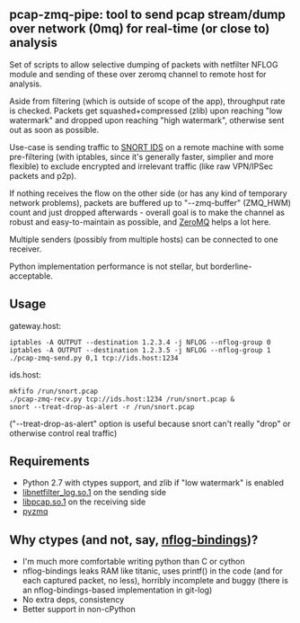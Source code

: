 pcap-zmq-pipe: tool to send pcap stream/dump over network (0mq) for real-time (or close to) analysis
--------------------

Set of scripts to allow selective dumping of packets with netfilter NFLOG module
and sending of these over zeromq channel to remote host for analysis.

Aside from filtering (which is outside of scope of the app), throughput rate is
checked. Packets get squashed+compressed (zlib) upon reaching "low watermark"
and dropped upon reaching "high watermark", otherwise sent out as soon as
possible.

Use-case is sending traffic to [SNORT IDS](http://snort.org) on a remote machine
with some pre-filtering (with iptables, since it's generally faster, simplier
and more flexible) to exclude encrypted and irrelevant traffic (like raw
VPN/IPSec packets and p2p).

If nothing receives the flow on the other side (or has any kind of temporary
network problems), packets are buffered up to "--zmq-buffer" (ZMQ_HWM) count and
just dropped afterwards - overall goal is to make the channel as robust and
easy-to-maintain as possible, and [ZeroMQ](http://zeromq.org/) helps a lot here.

Multiple senders (possibly from multiple hosts) can be connected to one
receiver.

Python implementation performance is not stellar, but borderline-acceptable.


Usage
--------------------

gateway.host:

	iptables -A OUTPUT --destination 1.2.3.4 -j NFLOG --nflog-group 0
	iptables -A OUTPUT --destination 1.2.3.5 -j NFLOG --nflog-group 1
	./pcap-zmq-send.py 0,1 tcp://ids.host:1234

ids.host:

	mkfifo /run/snort.pcap
	./pcap-zmq-recv.py tcp://ids.host:1234 /run/snort.pcap &
	snort --treat-drop-as-alert -r /run/snort.pcap

("--treat-drop-as-alert" option is useful because snort can't really "drop" or
otherwise control real traffic)


Requirements
--------------------

* Python 2.7 with ctypes support, and zlib if "low watermark" is enabled
* [libnetfilter_log.so.1](http://netfilter.org/projects/libnetfilter_log) on the sending side
* [libpcap.so.1](http://www.tcpdump.org/) on the receiving side
* [pyzmq](https://github.com/zeromq/pyzmq)


Why ctypes (and not, say, [nflog-bindings](https://www.wzdftpd.net/redmine/projects/nflog-bindings))?
--------------------

* I'm much more comfortable writing python than C or cython
* nflog-bindings leaks RAM like titanic, uses printf() in the code (and for each
  captured packet, no less), horribly incomplete and buggy (there is an
  nflog-bindings-based implementation in git-log)
* No extra deps, consistency
* Better support in non-cPython
